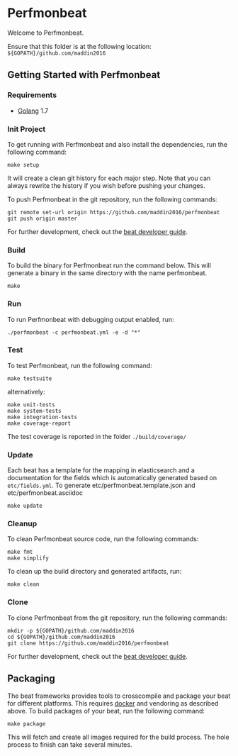 # Perfmonbeat

Welcome to Perfmonbeat.

Ensure that this folder is at the following location:
`${GOPATH}/github.com/maddin2016`

## Getting Started with Perfmonbeat

### Requirements

* [Golang](https://golang.org/dl/) 1.7

### Init Project
To get running with Perfmonbeat and also install the
dependencies, run the following command:

```
make setup
```

It will create a clean git history for each major step. Note that you can always rewrite the history if you wish before pushing your changes.

To push Perfmonbeat in the git repository, run the following commands:

```
git remote set-url origin https://github.com/maddin2016/perfmonbeat
git push origin master
```

For further development, check out the [beat developer guide](https://www.elastic.co/guide/en/beats/libbeat/current/new-beat.html).

### Build

To build the binary for Perfmonbeat run the command below. This will generate a binary
in the same directory with the name perfmonbeat.

```
make
```


### Run

To run Perfmonbeat with debugging output enabled, run:

```
./perfmonbeat -c perfmonbeat.yml -e -d "*"
```


### Test

To test Perfmonbeat, run the following command:

```
make testsuite
```

alternatively:
```
make unit-tests
make system-tests
make integration-tests
make coverage-report
```

The test coverage is reported in the folder `./build/coverage/`

### Update

Each beat has a template for the mapping in elasticsearch and a documentation for the fields
which is automatically generated based on `etc/fields.yml`.
To generate etc/perfmonbeat.template.json and etc/perfmonbeat.asciidoc

```
make update
```


### Cleanup

To clean  Perfmonbeat source code, run the following commands:

```
make fmt
make simplify
```

To clean up the build directory and generated artifacts, run:

```
make clean
```


### Clone

To clone Perfmonbeat from the git repository, run the following commands:

```
mkdir -p ${GOPATH}/github.com/maddin2016
cd ${GOPATH}/github.com/maddin2016
git clone https://github.com/maddin2016/perfmonbeat
```


For further development, check out the [beat developer guide](https://www.elastic.co/guide/en/beats/libbeat/current/new-beat.html).


## Packaging

The beat frameworks provides tools to crosscompile and package your beat for different platforms. This requires [docker](https://www.docker.com/) and vendoring as described above. To build packages of your beat, run the following command:

```
make package
```

This will fetch and create all images required for the build process. The hole process to finish can take several minutes.
